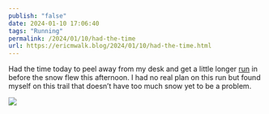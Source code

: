 ```yaml
---
publish: "false"
date: 2024-01-10 17:06:40
tags: "Running"
permalink: /2024/01/10/had-the-time
url: https://ericmwalk.blog/2024/01/10/had-the-time.html
---
```


Had the time today to peel away from my desk and get a little longer [run](https://strava.com/activities/10531967872)  in before the snow flew this afternoon. I had no real plan on this run but found myself on this trail that doesn’t have too much snow yet to be a problem.

![](https://ericmwalk.blog/uploads/2024/img-7482.jpeg)